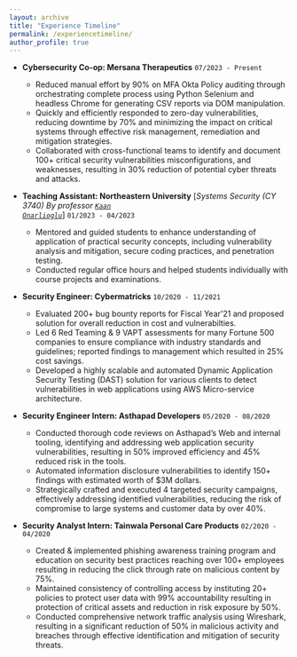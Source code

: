 ```yaml
---
layout: archive
title: "Experience Timeline"
permalink: /experiencetimeline/
author_profile: true
---
```


- **Cybersecurity Co-op: Mersana Therapeutics**     `07/2023 - Present`
    - Reduced manual effort by 90% on MFA Okta Policy auditing through orchestrating complete process using Python Selenium and headless Chrome for generating CSV reports via DOM manipulation.
    - Quickly and efficiently responded to zero-day vulnerabilities, reducing downtime by 70% and minimizing the impact on critical systems through effective risk management, remediation and mitigation strategies.
    - Collaborated with cross-functional teams to identify and document 100+ critical security vulnerabilities misconfigurations, and weaknesses, resulting in 30% reduction of potential cyber threats and attacks.

- **Teaching Assistant: Northeastern University** [*Systems Security (CY 3740) By professor <code><a href="https://www.onarlioglu.com/">Kaan Onarlioglu</a></code>*]     `01/2023 - 04/2023`   
    - Mentored and guided students to enhance understanding of application of practical security concepts, including vulnerability analysis and mitigation, secure coding practices, and penetration testing.
    - Conducted regular office hours and helped students individually with course projects and examinations.

- **Security Engineer: Cybermatricks**      `10/2020 - 11/2021`
    - Evaluated 200+ bug bounty reports for Fiscal Year'21 and proposed solution for overall reduction in cost and vulnerabilties.
    - Led 6 Red Teaming & 9 VAPT assessments for many Fortune 500 companies to ensure compliance with industry standards and guidelines; reported findings to management which resulted in 25% cost savings.
    - Developed a highly scalable and automated Dynamic Application Security Testing (DAST) solution for various clients to detect vulnerabilities in web applications using AWS Micro-service architecture.

- **Security Engineer Intern: Asthapad Developers**     `05/2020 - 08/2020`
    - Conducted thorough code reviews on Asthapad’s Web and internal tooling, identifying and addressing web application security vulnerabilities, resulting in 50% improved efficiency and 45% reduced risk in the tools.
    - Automated information disclosure vulnerabilities to identify 150+ findings with estimated worth of $3M dollars.
    - Strategically crafted and executed 4 targeted security campaigns, effectively addressing identified vulnerabilities, reducing the risk of compromise to large systems and customer data by over 40%.

- **Security Analyst Intern: Tainwala Personal Care Products**      `02/2020 - 04/2020`
    - Created & implemented phishing awareness training program and education on security best practices reaching over 100+ employees resulting in reducing the click through rate on malicious content by 75%.
    - Maintained consistency of controlling access by instituting 20+ policies to protect user data with 99% accountability resulting in protection of critical assets and reduction in risk exposure by 50%.
    - Conducted comprehensive network traffic analysis using Wireshark, resulting in a significant reduction of 50% in malicious activity and breaches through effective identification and mitigation of security threats.
